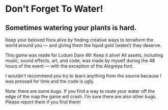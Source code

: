 # Don't Forget To Water!

## Sometimes watering your plants is hard.

Keep your beloved flora alive by finding creative ways to terraform the world around you — and giving them the liquid gold (water!) they deserve.

This game was made for Ludum Dare 46: Keep it alive! All assets, including music, sound effects, art, and code, was made by myself during the 48 hours of the event — with the exception of the Alegreya font.

I wouldn't recommend you try to learn anything from the source because I was pressed for time and the code is ugly.

Note: there are some bugs. If you find a way to route your water off the edge of the map the game will crash. I'm sure there are also other bugs. Please report them if you find them!
